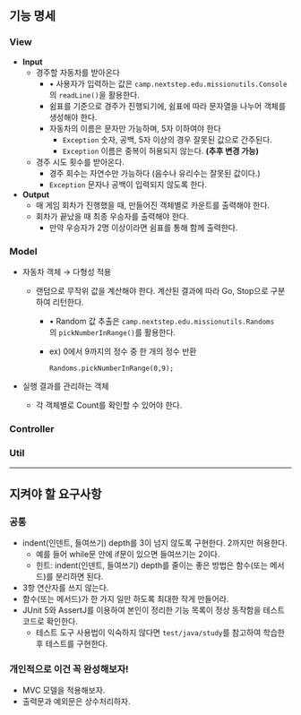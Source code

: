 ## 기능 명세

### View

- **Input**
    - 경주할 자동차를 받아온다
        - • 사용자가 입력하는 값은 `camp.nextstep.edu.missionutils.Console`의 `readLine()`을 활용한다.
        - 쉼표를 기준으로 경주가 진행되기에, 쉼표에 따라 문자열을 나누어 객체를 생성해야 한다.
        - 자동차의 이름은 문자만 가능하며, 5자 이하여야 한다
            - `Exception` 숫자, 공백, 5자 이상의 경우 잘못된 값으로 간주된다.
            - `Exception` 이름은 중복이 허용되지 않는다. **(추후 변경 가능)**
    - 경주 시도 횟수를 받아온다.
        - 경주 회수는 자연수만 가능하다 (음수나 유리수는 잘못된 값이다.)
        - `Exception` 문자나 공백이 입력되지 않도록 한다.
- **Output**
    - 매 게임 회차가 진행했을 때, 만들어진 객체별로 카운트를 출력해야 한다.
    - 회차가 끝났을 때 최종 우승자를 출력해야 한다.
        - 만약 우승자가 2명 이상이라면 쉼표를 통해 함께 출력한다.

### Model

- 자동차 객체 → 다형성 적용
    - 랜덤으로 무작위 값을 계산해야 한다. 계산된 결과에 따라 Go, Stop으로 구분하여 리턴한다.
        - • Random 값 추출은 `camp.nextstep.edu.missionutils.Randoms`의 `pickNumberInRange()`를 활용한다.
        - ex) 0에서 9까지의 정수 중 한 개의 정수 반환

          `Randoms.pickNumberInRange(0,9);`

- 실행 결과를 관리하는 객체
    - 각 객체별로 Count를 확인할 수 있어야 한다.

### Controller

### Util

---

## 지켜야 할 요구사항
### 공통
- indent(인덴트, 들여쓰기) depth를 3이 넘지 않도록 구현한다. 2까지만 허용한다.
    - 예를 들어 while문 안에 if문이 있으면 들여쓰기는 2이다.
    - 힌트: indent(인덴트, 들여쓰기) depth를 줄이는 좋은 방법은 함수(또는 메서드)를 분리하면 된다.
- 3항 연산자를 쓰지 않는다.
- 함수(또는 메서드)가 한 가지 일만 하도록 최대한 작게 만들어라.
- JUnit 5와 AssertJ를 이용하여 본인이 정리한 기능 목록이 정상 동작함을 테스트 코드로 확인한다.
    - 테스트 도구 사용법이 익숙하지 않다면 `test/java/study`를 참고하여 학습한 후 테스트를 구현한다.

### 개인적으로 이건 꼭 완성해보자!
- MVC 모델을 적용해보자.
- 출력문과 예외문은 상수처리하자.
